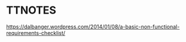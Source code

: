 # TTNOTES
https://dalbanger.wordpress.com/2014/01/08/a-basic-non-functional-requirements-checklist/
